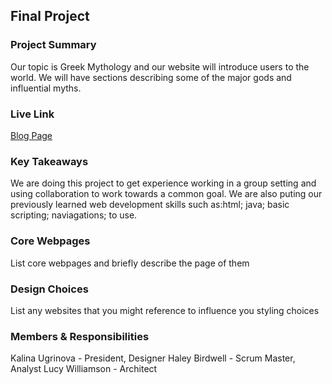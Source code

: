 ## Final Project

### Project Summary

Our topic is Greek Mythology and our website will introduce users to the world. We will have sections describing some of the major gods and influential myths.

### Live Link

[Blog Page](https://kugrinov.github.io/group-venus-violets/)

### Key Takeaways

We are doing this project to get experience working in a group setting and using collaboration to work towards a common goal. We are also puting our previously learned web development skills such as:html; java; basic scripting; naviagations; to use.

### Core Webpages

List core webpages and briefly describe the page of them

### Design Choices

List any websites that you might reference to influence you styling choices

### Members & Responsibilities

Kalina Ugrinova - President, Designer
Haley Birdwell - Scrum Master, Analyst
Lucy Williamson - Architect
